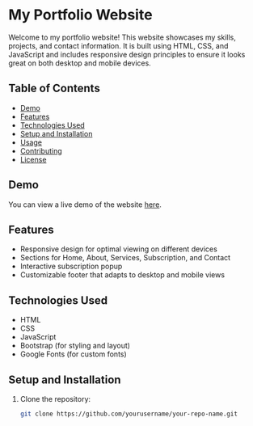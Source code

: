 # My Portfolio Website

Welcome to my portfolio website! This website showcases my skills, projects, and contact information. It is built using HTML, CSS, and JavaScript and includes responsive design principles to ensure it looks great on both desktop and mobile devices.

## Table of Contents

- [Demo](#demo)
- [Features](#features)
- [Technologies Used](#technologies-used)
- [Setup and Installation](#setup-and-installation)
- [Usage](#usage)
- [Contributing](#contributing)
- [License](#license)

## Demo

You can view a live demo of the website [here](http://example.com).

## Features

- Responsive design for optimal viewing on different devices
- Sections for Home, About, Services, Subscription, and Contact
- Interactive subscription popup
- Customizable footer that adapts to desktop and mobile views

## Technologies Used

- HTML
- CSS
- JavaScript
- Bootstrap (for styling and layout)
- Google Fonts (for custom fonts)

## Setup and Installation

1. Clone the repository:

   ```bash
   git clone https://github.com/yourusername/your-repo-name.git
